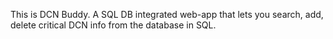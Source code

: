 This is DCN Buddy. A SQL DB integrated web-app that lets you search, add, delete critical DCN info from the database in SQL.
